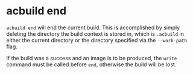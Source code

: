 # acbuild end

`acbuild end` will end the current build. This is accomplished by simply
deleting the directory the build context is stored in, which is `.acbuild` in
either the current directory or the directory specified via the `--work-path`
flag.

If the build was a success and an image is to be produced, the `write` command
must be called before `end`, otherwise the build will be lost.
